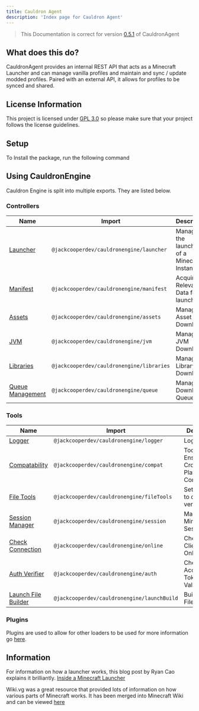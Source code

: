 ```yaml
---
title: Cauldron Agent
description: 'Index page for Cauldron Agent'
---
```



> This Documentation is correct for version [0.5.1](https://github.com/jackcooperdev/CauldronAgent/releases/tag/0.5.1)
> of CauldronAgent

## What does this do?

CauldronAgent provides an internal REST API that acts as a Minecraft Launcher
and can manage vanilla profiles and maintain and sync / update modded profiles.
Paired with an external API, it allows for profiles to be synced and shared.

## License Information

This project is licensed under [GPL 3.0](https://choosealicense.com/licenses/gpl-3.0/) so please make sure that your
project follows the license guidelines.

## Setup

To Install the package, run the following command

## Using CauldronEngine

Cauldron Engine is split into multiple exports. They are listed below.

### Controllers

| Name                                                                     | Import                                        | Description                                   |
|--------------------------------------------------------------------------|-----------------------------------------------|-----------------------------------------------|
| [Launcher](https://docs.cauldronmc.com/engine/controllers/launcher)      | ```@jackcooperdev/cauldronengine/launcher```  | Manages the launching of a Minecraft Instance |
| [Manifest](https://docs.cauldronmc.com/engine/controllers/manifest)      | ```@jackcooperdev/cauldronengine/manifest```  | Acquires Relevant Data for launch             |
| [Assets](https://docs.cauldronmc.com/engine/controllers/asset)           | ```@jackcooperdev/cauldronengine/assets```    | Manages Asset Download                        |
| [JVM](https://docs.cauldronmc.com/engine/controllers/jvm)                | ```@jackcooperdev/cauldronengine/jvm```       | Manages JVM Download                          |
| [Libraries](https://docs.cauldronmc.com/engine/controllers/library)      | ```@jackcooperdev/cauldronengine/libraries``` | Manages Library Download                      |
| [Queue Management](https://docs.cauldronmc.com/engine/controllers/queue) | ```@jackcooperdev/cauldronengine/queue```     | Manages Download Queues                       |

### Tools

| Name                                                                    | Import                                          | Description                                 |
|-------------------------------------------------------------------------|-------------------------------------------------|---------------------------------------------|
| [Logger](https://docs.cauldronmc.com/engine/tools/logger)               | ```@jackcooperdev/cauldronengine/logger```      | Logging                                     |
| [Compatability](https://docs.cauldronmc.com/engine/tools/compat)        | ```@jackcooperdev/cauldronengine/compat```      | Tool to Ensure Cross-Platform Compatability |
| [File Tools](https://docs.cauldronmc.com/engine/tools/file)             | ```@jackcooperdev/cauldronengine/fileTools```   | Set of Tools to download / verify files     |
| [Session Manager](https://docs.cauldronmc.com/engine/tools/session)     | ```@jackcooperdev/cauldronengine/session```     | Manages Minecraft Sessions                  |
| [Check Connection](https://docs.cauldronmc.com/engine/tools/connection) | ```@jackcooperdev/cauldronengine/online```      | Checks if Client is Online                  |
| [Auth Verifier](https://docs.cauldronmc.com/engine/tools/auth)          | ```@jackcooperdev/cauldronengine/auth```        | Check Access Token Validity                 |
| [Launch File Builder](https://docs.cauldronmc.com/engine/tools/launch)  | ```@jackcooperdev/cauldronengine/launchBuild``` | Builds launch File                          |

### Plugins

Plugins are used to allow for other loaders to be used for more information go [here]().

## Information

For information on how a launcher works, this blog post by Ryan Cao explains it brilliantly.
[Inside a Minecraft Launcher](https://ryanccn.dev/posts/inside-a-minecraft-launcher/)

Wiki.vg was a great resource that provided lots of information on how various parts of Minecraft works.
It has been merged into Minecraft Wiki
and can be viewed [here](https://minecraft.wiki/w/Microsoft_authentication#Navigation)